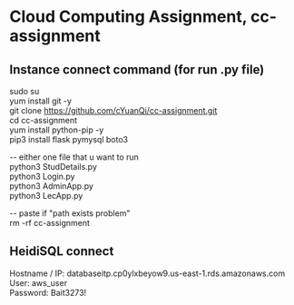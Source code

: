 # Cloud Computing Assignment, cc-assignment

## Instance connect command (for run .py file)
sudo su</br>
yum install git -y</br>
git clone https://github.com/cYuanQi/cc-assignment.git</br>
cd cc-assignment</br>
yum install python-pip -y</br>
pip3 install flask pymysql boto3</br>


-- either one file that u want to run</br>
python3 StudDetails.py</br>
python3 Login.py</br>
python3 AdminApp.py</br>
python3 LecApp.py</br>

-- paste if "path exists problem"</br>
rm -rf cc-assignment</br>

## HeidiSQL connect
Hostname / IP: databaseitp.cp0ylxbeyow9.us-east-1.rds.amazonaws.com</br>
User: aws_user</br>
Password: Bait3273!</br>


